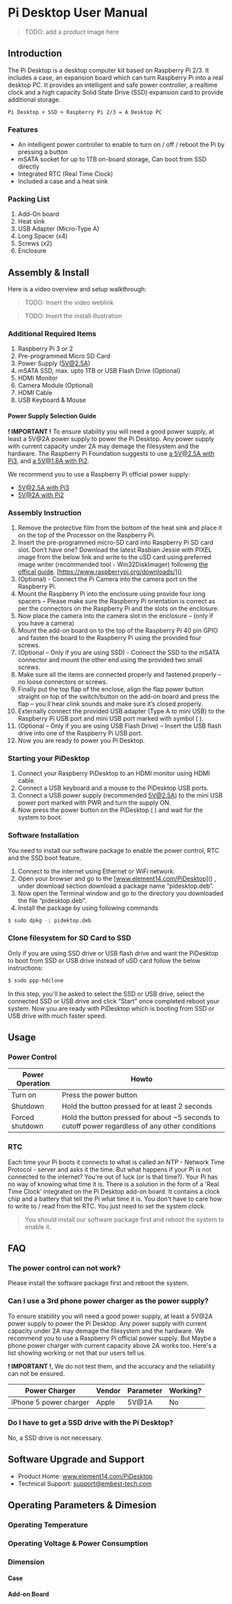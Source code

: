 # Pi Desktop User Manual

> TODO: add a product image here

## Introduction

The Pi Desktop is a desktop computer kit based on Raspberry Pi 2/3. It includes a case, an expansion board which can turn Raspberry Pi into a real desktop PC.
It provides an intelligent and safe power controller, a realtime clock and a high capacity Solid State Drive (SSD) expansion card to provide additional storage.

`Pi Desktop + SSD + Raspberry Pi 2/3 = A Desktop PC`

### Features

- An intelligent power controller to enable to turn on / off / reboot the Pi by pressing a button
- mSATA socket for up to 1TB on-board storage, Can boot from SSD directly
- Integrated RTC (Real Time Clock)
- Included a case and a heat sink

### Packing List

1. Add-On board
2. Heat sink
3. USB Adapter (Micro-Type A)
4. Long Spacer (x4)
5. Screws (x2)
6. Enclosure

## Assembly & Install

Here is a video overview and setup walkthrough: 
> TODO: Insert the video weblink

> TODO: Insert the install illustration

### Additional Required Items

1. Raspberry Pi 3 or 2
2. Pre-programmed Micro SD Card
3. Power Supply (5V@2.5A)
4. mSATA SSD, max. upto 1TB or USB Flash Drive (Optional)
5. HDMI Monitor
6. Camera Module (Optional)
7. HDMI Cable
8. USB Keyboard & Mouse

#### Power Supply Selection Guide

**! IMPORTANT !** To ensure stability you will need a good power supply, at least a 5V@2A power supply to power the Pi Desktop. Any power supply with current capacity under 2A may demage the filesystem and the hardware. 
The Raspberry Pi Foundation suggests to use [a 5V@2.5A with Pi3](https://www.raspberrypi.org/help/faqs/#powerReqs), and [a 5V@1.8A with Pi2](https://www.raspberrypi.org/help/faqs/#powerReqs).

We recommend you to use a Raspberry Pi official power supply:
- [5V@2.5A with Pi3](http://uk.farnell.com/stontronics/t6090dv/psu-raspberry-pi-5v-2-5a-uk-euro/dp/2520786)
- [5V@2A with Pi2](https://www.raspberrypi.org/products/universal-power-supply/)

### Assembly Instruction

1. Remove the protective film from the bottom of the heat sink and place it on the top of the Processor on the Raspberry Pi.
2. Insert the pre-programmed micro-SD card into Raspberry Pi SD card slot. 
Don’t have one? Download the latest Rasbian Jessie with PIXEL image from the below link and write to the uSD card using preferred image writer (recommended tool - Win32DiskImager) following [the offical guide](https://www.raspberrypi.org/documentation/installation/installing-images/README.md). 
[https://www.raspberrypi.org/downloads/]() 
3. (Optional) - Connect the Pi Camera into the camera port on the Raspberry Pi.
4. Mount the Raspberry Pi into the enclosure using provide four long spacers – Please make sure the Raspberry Pi orientation is correct as per the connectors on the Raspberry Pi and the slots on the enclosure.
5. Now place the camera into the camera slot in the enclosure – (only if you have a camera)
6. Mount the add-on board on to the top of the Raspberry Pi 40 pin GPIO and fasten the board to the Raspberry Pi using the provided four screws.
7. (Optional – Only if you are using SSD) - Connect the SSD to the mSATA connector and mount the other end using the provided two small screws.
8. Make sure all the items are connected properly and fastened properly – no loose connectors or screws.
9. Finally put the top flap of the enclose, align the flap power button straight on top of the switch/button on the add-on board and press the flap – you ll hear clink sounds and make sure it’s closed properly. 
10. Externally connect the provided USB adapter (Type A to mini USB) to the Raspberry Pi USB port and mini USB port marked with symbol ( ).
11. (Optional – Only if you are using USB Flash Drive) – Insert the USB flash drive into one of the Raspberry Pi USB port.
12. Now you are ready to power you Pi Desktop.

### Starting your PiDesktop

1. Connect your Raspberry PiDesktop to an HDMI monitor using HDMI cable.
2. Connect a USB keyboard and a mouse to the PiDesktop USB ports.
3. Connect a USB power supply (recommended 5V@2.5A) to the mini USB power port marked with PWR and turn the supply ON.
4. Now press the power button on the PiDesktop ( ) and wait for the system to boot. 

### Software Installation
You need to install our software package to enable the power control, RTC and the SSD boot feature.

1. Connect to the internet using Ethernet or WiFi network.
2. Open your browser and go to the [www.element14.com/PiDesktop]() , under download section download a package name “pidesktop.deb”.
3. Now open the Terminal window and go to the directory you downloaded the file “pidesktop.deb”.
4. Install the package by using following commands

```bash
$ sudo dpkg -i pidektop.deb
```

### Clone filesystem for SD Card to SSD
Only if you are using SSD drive or USB flash drive and want the PiDesktop to boot from SSD or USB drive instead of uSD card follow the below instructions:

```bash
$ sudo ppp-hdclone
```

In this step, you'll be asked to select the SSD or USB drive, select the connected SSD or USB drive and click “Start” once completed reboot your system.
Now you are ready with PiDesktop which is booting from SSD or USB drive with much faster speed.

## Usage

### Power Control
| Power Operation |                                              Howto                                              |
|-----------------|-------------------------------------------------------------------------------------------------|
| Turn on         | Press the power button                                                                          |
| Shutdown        | Hold the button pressed for at least 2 seconds                                                  |
| Forced shutdown | Hold the button pressed for about ~5 seconds to cutoff power regardless of any other conditions |

### RTC
Each time your Pi boots it connects to what is called an NTP - Network Time Protocol - server and asks it the time. But what happens if your Pi is not connected to the internet? You're out of luck (or is that time?). Your Pi has no way of knowing what time it is.
There is a solution in the form of a 'Real Time Clock' integrated on the Pi Desktop add-on board. It contains a clock chip and a battery that tell the Pi what time it is.
You don't have to care how to write to / read from the RTC. You just need to set the system clock. 

> You should install our software package first and reboot the system to enable it.

## FAQ

### The power control can not work?

Please install the software package first and reboot the system.

### Can I use a 3rd phone power charger as the power supply?
To ensure stability you will need a good power supply, at least a 5V@2A power supply to power the Pi Desktop. Any power supply with current capacity under 2A may demage the filesystem and the hardware. 
We recommend you to use a Raspberry Pi official power supply. But Maybe a phone power charger with current capacity above 2A works too. Here's a list showing working or not that our users tell us.  

**! IMPORTANT !**, We do not test them, and the accuracy and the reliability can not be ensured.

|     Power Charger      | Vendor | Parameter | Working? |
|------------------------|--------|-----------|----------|
| iPhone 5 power charger | Apple  | 5V@1A     | No       |

### Do I have to get a SSD drive with the Pi Desktop?

No, a SSD drive is not necessary. 

## Software Upgrade and Support

- Product Home: www.element14.com/PiDesktop
- Technical Support: support@embest-tech.com

## Operating Parameters & Dimesion

### Operating Temperature
### Operating Voltage & Power Consumption
### Dimension
#### Case
#### Add-on Board



